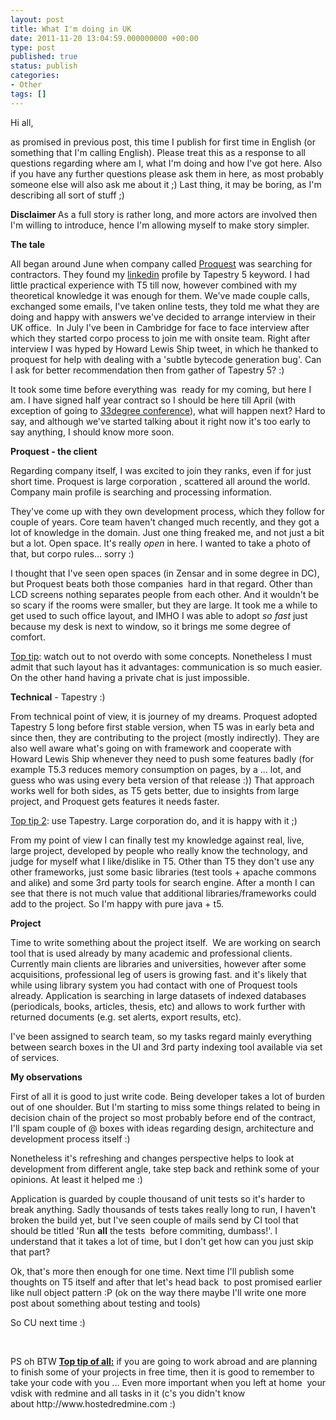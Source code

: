 ```yaml
---
layout: post
title: What I'm doing in UK
date: 2011-11-20 13:04:59.000000000 +00:00
type: post
published: true
status: publish
categories:
- Other
tags: []
---
```

<p>Hi all,</p>
<p>as promised in previous post, this time I publish for first time in English (or something that I'm calling English). Please treat this as a response to all questions regarding where am I, what I'm doing and how I've got here. Also if you have any further questions please ask them in here, as most probably someone else will also ask me about it ;) Last thing, it may be boring, as I'm describing all sort of stuff ;)</p>
<p><strong>Disclaimer </strong>As a full story is rather long, and more actors are involved then I'm willing to introduce, hence I'm allowing myself to make story simpler.</p>
<p><strong>The tale</strong></p>
<p>All began around June when company called <a title="Proquest home page" href="http://www.proquest.co.uk/en-UK/" target="_blank">Proquest</a> was searching for contractors. They found my <a title="My linkedin profile" href="http://pl.linkedin.com/in/michalgruca" target="_blank">linkedin</a> profile by Tapestry 5 keyword. I had little practical experience with T5 till now, however combined with my theoretical knowledge it was enough for them. We've made couple calls, exchanged some emails, I've taken online tests, they told me what they are doing and happy with answers we've decided to arrange interview in their UK office.  In July I've been in Cambridge for face to face interview after which they started corpo process to join me with onsite team. Right after interview I was hyped by Howard Lewis Ship tweet, in which he thanked to proquest for help with dealing with a 'subtle bytecode generation bug'. Can I ask for better recommendation then from gather of Tapestry 5? :)</p>
<p>It took some time before everything was  ready for my coming, but here I am. I have signed half year contract so I should be here till April (with exception of going to <a title="33degree 2012" href="http://mgruca.wordpress.com/2011/10/31/33degree-2012/" target="_blank">33degree conference</a>), what will happen next? Hard to say, and although we've started talking about it right now it's too early to say anything, I should know more soon.</p>
<p><strong>Proquest - the client</strong></p>
<p>Regarding company itself, I was excited to join they ranks, even if for just short time. Proquest is large corporation , scattered all around the world. Company main profile is searching and processing information.</p>
<p>They've come up with they own development process, which they follow for couple of years. Core team haven't changed much recently, and they got a lot of knowledge in the domain. Just one thing freaked me, and not just a bit but a lot. Open space. It's really <em>open</em> in here. I wanted to take a photo of that, but corpo rules... sorry :)</p>
<p>I thought that I've seen open spaces (in Zensar and in some degree in DC), but Proquest beats both those companies  hard in that regard. Other than LCD screens nothing separates people from each other. And it wouldn't be so scary if the rooms were smaller, but they are large. It took me a while to get used to such office layout, and IMHO I was able to adopt <em>so</em> <em>fast </em>just because my desk is next to window, so it brings me some degree of comfort.</p>
<p><span style="text-decoration:underline;">Top tip</span>: watch out to not overdo with some concepts. Nonetheless I must admit that such layout has it advantages: communication is so much easier. On the other hand having a private chat is just impossible.</p>
<p><strong>Technical</strong> - Tapestry :)</p>
<p>From technical point of view, it is journey of my dreams. Proquest adopted Tapestry 5 long before first stable version, when T5 was in early beta and since then, they are contributing to the project (mostly indirectly). They are also well aware what's going on with framework and cooperate with Howard Lewis Ship whenever they need to push some features badly (for example T5.3 reduces memory consumption on pages, by a ... lot, and guess who was using every beta version of that release :)) That approach works well for both sides, as T5 gets better, due to insights from large project, and Proquest gets features it needs faster.</p>
<p><span style="text-decoration:underline;">Top tip 2</span>: use Tapestry. Large corporation do, and it is happy with it ;)</p>
<p>From my point of view I can finally test my knowledge against real, live, large project, developed by people who really know the technology, and judge for myself what I like/dislike in T5. Other than T5 they don't use any other frameworks, just some basic libraries (test tools + apache commons and alike) and some 3rd party tools for search engine. After a month I can see that there is not much value that additional libraries/frameworks could add to the project. So I'm happy with pure java + t5.</p>
<p><strong>Project</strong></p>
<p>Time to write something about the project itself.  We are working on search tool that is used already by many academic and professional clients. Currently main clients are libraries and universities, however after some acquisitions, professional leg of users is growing fast. and it's likely that while using library system you had contact with one of Proquest tools already. Application is searching in large datasets of indexed databases (periodicals, books, articles, thesis, etc) and allows to work further with returned documents (e.g. set alerts, export results, etc).</p>
<p>I've been assigned to search team, so my tasks regard mainly everything between search boxes in the UI and 3rd party indexing tool available via set of services.</p>
<p><strong>My observations</strong></p>
<p>First of all it is good to just write code. Being developer takes a lot of burden out of one shoulder. But I'm starting to miss some things related to being in decision chain of the project so most probably before end of the contract, I'll spam couple of @ boxes with ideas regarding design, architecture and development process itself :)</p>
<p>Nonetheless it's refreshing and changes perspective helps to look at development from different angle, take step back and rethink some of your opinions. At least it helped me :)</p>
<p>Application is guarded by couple thousand of unit tests so it's harder to break anything. Sadly thousands of tests takes really long to run, I haven't broken the build yet, but I've seen couple of mails send by CI tool that should be titled 'Run <strong>all</strong> the tests  before commiting, dumbass!'. I understand that it takes a lot of time, but I don't get how can you just skip that part?</p>
<p>Ok, that's more then enough for one time. Next time I'll publish some thoughts on T5 itself and after that let's head back  to post promised earlier like null object pattern :P (ok on the way there maybe I'll write one more post about something about testing and tools)</p>
<p>So CU next time :)</p>
<p>&nbsp;</p>
<p>PS oh BTW <strong><span style="text-decoration:underline;">Top tip of all:</span></strong> if you are going to work abroad and are planning to finish some of your projects in free time, then it is good to remember to take your code with you ... Even more important when you left at home  your vdisk with redmine and all tasks in it (c's you didn't know about http://www.hostedredmine.com :)</p>

